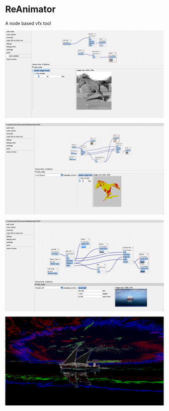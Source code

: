 # ReAnimator

A node based vfx tool

![1722686527669](images/README/1722686527669.png)


![1722506998082](images/README/1722506998082.png)

![1722506767281](images/README/1722506767281.png)

![1721984562523](images/README/1721984562523.gif)
